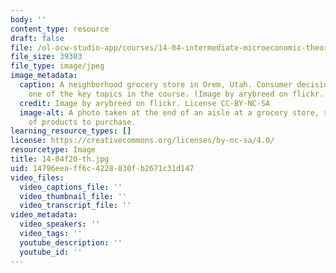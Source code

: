 ```yaml
---
body: ''
content_type: resource
draft: false
file: /ol-ocw-studio-app/courses/14-04-intermediate-microeconomic-theory-fall-2020/14-04f20-th.jpg
file_size: 39303
file_type: image/jpeg
image_metadata:
  caption: A neighborhood grocery store in Orem, Utah. Consumer decisions-making is
    one of the key topics in the course. (Image by arybreed on flickr. License CC-BY-NC-SA.)
  credit: Image by arybreed on flickr. License CC-BY-NC-SA
  image-alt: A photo taken at the end of an aisle at a grocery store, showing a plethora
    of products to purchase.
learning_resource_types: []
license: https://creativecommons.org/licenses/by-nc-sa/4.0/
resourcetype: Image
title: 14-04f20-th.jpg
uid: 14796eea-ff6c-4228-830f-b2671c31d147
video_files:
  video_captions_file: ''
  video_thumbnail_file: ''
  video_transcript_file: ''
video_metadata:
  video_speakers: ''
  video_tags: ''
  youtube_description: ''
  youtube_id: ''
---
```

